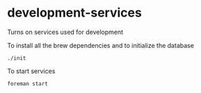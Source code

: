# development-services
Turns on services used for development

To install all the brew dependencies and to initialize the database
```shell
./init
```

To start services
```shell
foreman start
```
